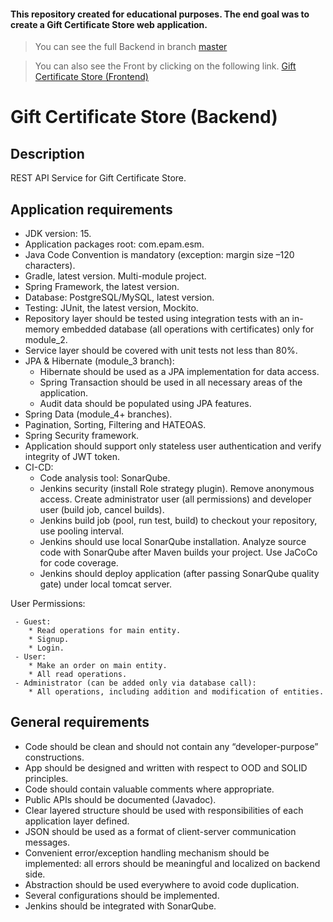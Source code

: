 #### This repository created for educational purposes. The end goal was to create a Gift Certificate Store web application.
> You can see the full Backend in branch [master](https://github.com/Vova778/external-java-lab/tree/master)

> You can also see the Front by clicking on the following link. [Gift Certificate Store (Frontend)](https://github.com/Vova778/certificate-store-frontend)

# Gift Certificate Store (Backend)

## Description

REST API Service for Gift Certificate Store.

## Application requirements

* JDK version: 15.
* Application packages root: com.epam.esm.
* Java Code Convention is mandatory (exception: margin size –120 characters).
* Gradle, latest version. Multi-module project.
* Spring Framework, the latest version.
* Database: PostgreSQL/MySQL, latest version.
* Testing: JUnit, the latest version, Mockito.
* Repository layer should be tested using integration tests with an in-memory embedded database (all operations with certificates) only for module_2.
* Service layer should be covered with unit tests not less than 80%.
* JPA & Hibernate (module_3 branch):
    * Hibernate should be used as a JPA implementation for data access.
    * Spring Transaction should be used in all necessary areas of the application.
    * Audit data should be populated using JPA features.
* Spring Data (module_4+ branches).
* Pagination, Sorting, Filtering and HATEOAS.
* Spring Security framework.
* Application should support only stateless user authentication and verify integrity of JWT token.
* CI-CD:
    * Code analysis tool: SonarQube.
    * Jenkins security (install Role strategy plugin). Remove anonymous access. Create administrator user (all permissions) and developer user (build job, cancel builds).
    * Jenkins build job (pool, run test, build) to checkout your repository, use pooling interval.
    * Jenkins should use local SonarQube installation. Analyze source code with SonarQube after Maven builds your project. Use JaCoCo for code coverage.
    * Jenkins should deploy application (after passing SonarQube quality gate) under local tomcat server.

User Permissions:
```
 - Guest:
    * Read operations for main entity.
    * Signup.
    * Login.
 - User:
    * Make an order on main entity.
    * All read operations.
 - Administrator (can be added only via database call):
    * All operations, including addition and modification of entities.
```
## General requirements

* Code should be clean and should not contain any “developer-purpose” constructions.
* App should be designed and written with respect to OOD and SOLID principles.
* Code should contain valuable comments where appropriate.
* Public APIs should be documented (Javadoc).
* Clear layered structure should be used with responsibilities of each application layer defined.
* JSON should be used as a format of client-server communication messages.
* Convenient error/exception handling mechanism should be implemented: all errors should be meaningful and localized on backend side.
* Abstraction should be used everywhere to avoid code duplication.
* Several configurations should be implemented.
* Jenkins should be integrated with SonarQube.